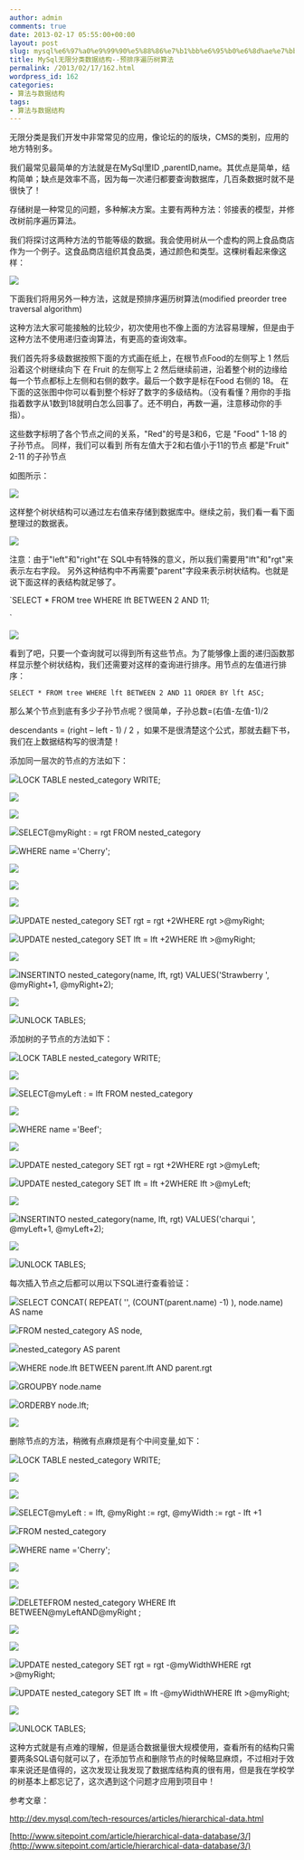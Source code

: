 ```yaml
---
author: admin
comments: true
date: 2013-02-17 05:55:00+00:00
layout: post
slug: mysql%e6%97%a0%e9%99%90%e5%88%86%e7%b1%bb%e6%95%b0%e6%8d%ae%e7%bb%93%e6%9e%84-%e9%a2%84%e6%8e%92%e5%ba%8f%e9%81%8d%e5%8e%86%e6%a0%91%e7%ae%97%e6%b3%95
title: MySql无限分类数据结构--预排序遍历树算法
permalink: /2013/02/17/162.html
wordpress_id: 162
categories:
- 算法与数据结构
tags:
- 算法与数据结构
---
```







无限分类是我们开发中非常常见的应用，像论坛的的版块，CMS的类别，应用的地方特别多。  

我们最常见最简单的方法就是在MySql里ID ,parentID,name。其优点是简单，结构简单；缺点是效率不高，因为每一次递归都要查询数据库，几百条数据时就不是很快了！  

存储树是一种常见的问题，多种解决方案。主要有两种方法：邻接表的模型，并修改树前序遍历算法。  

我们将探讨这两种方法的节能等级的数据。我会使用树从一个虚构的网上食品商店作为一个例子。这食品商店组织其食品类，通过颜色和类型。这棵树看起来像这样：





  

![](http://oimagec5.ydstatic.com/image?keyfrom=reader&w=500&url=http%3A%2F%2Fwww.blogjava.net%2Fimages%2Fblogjava_net%2Flijie250%2Fsitepoint_tree.gif)





  

下面我们将用另外一种方法，这就是预排序遍历树算法(modified preorder tree traversal algorithm)  

这种方法大家可能接触的比较少，初次使用也不像上面的方法容易理解，但是由于这种方法不使用递归查询算法，有更高的查询效率。  

我们首先将多级数据按照下面的方式画在纸上，在根节点Food的左侧写上 1 然后沿着这个树继续向下 在 Fruit 的左侧写上 2 然后继续前进，沿着整个树的边缘给每一个节点都标上左侧和右侧的数字。最后一个数字是标在Food 右侧的 18。 在下面的这张图中你可以看到整个标好了数字的多级结构。（没有看懂？用你的手指指着数字从1数到18就明白怎么回事了。还不明白，再数一遍，注意移动你的手指）。  

这些数字标明了各个节点之间的关系，"Red"的号是3和6，它是 "Food" 1-18 的子孙节点。 同样，我们可以看到 所有左值大于2和右值小于11的节点 都是"Fruit" 2-11 的子孙节点  

如图所示：





  

![](http://oimagea1.ydstatic.com/image?keyfrom=reader&w=500&url=http%3A%2F%2Fwww.blogjava.net%2Fimages%2Fblogjava_net%2Flijie250%2Fsitepoint_numbering.gif)  

这样整个树状结构可以通过左右值来存储到数据库中。继续之前，我们看一看下面整理过的数据表。





  

![](http://oimagea7.ydstatic.com/image?keyfrom=reader&w=500&url=http%3A%2F%2Fwww.blogjava.net%2Fimages%2Fblogjava_net%2Flijie250%2Ftable02.gif)





  

注意：由于"left"和"right"在 SQL中有特殊的意义，所以我们需要用"lft"和"rgt"来表示左右字段。 另外这种结构中不再需要"parent"字段来表示树状结构。也就是 说下面这样的表结构就足够了。





`SELECT * FROM tree WHERE lft BETWEEN 2 AND 11;  

`





![](http://oimagea7.ydstatic.com/image?keyfrom=reader&w=500&url=http%3A%2F%2Fwww.blogjava.net%2Fimages%2Fblogjava_net%2Flijie250%2Ftable03.gif)





  

看到了吧，只要一个查询就可以得到所有这些节点。为了能够像上面的递归函数那样显示整个树状结构，我们还需要对这样的查询进行排序。用节点的左值进行排序：





`SELECT * FROM tree WHERE lft BETWEEN 2 AND 11 ORDER BY lft ASC;`





那么某个节点到底有多少子孙节点呢？很简单，子孙总数=(右值-左值-1)/2  

descendants = (right – left - 1) / 2 ，如果不是很清楚这个公式，那就去翻下书，我们在上数据结构写的很清楚！  

添加同一层次的节点的方法如下：  







![](http://oimageb8.ydstatic.com/image?keyfrom=reader&w=500&url=http%3A%2F%2Fwww.blogjava.net%2FImages%2FOutliningIndicators%2FNone.gif)LOCK TABLE nested_category
 WRITE;  

![](http://oimageb8.ydstatic.com/image?keyfrom=reader&w=500&url=http%3A%2F%2Fwww.blogjava.net%2FImages%2FOutliningIndicators%2FNone.gif)  

![](http://oimageb8.ydstatic.com/image?keyfrom=reader&w=500&url=http%3A%2F%2Fwww.blogjava.net%2FImages%2FOutliningIndicators%2FNone.gif)  

![](http://oimageb8.ydstatic.com/image?keyfrom=reader&w=500&url=http%3A%2F%2Fwww.blogjava.net%2FImages%2FOutliningIndicators%2FNone.gif)SELECT@myRight : = rgt FROM nested_category  

![](http://oimageb8.ydstatic.com/image?keyfrom=reader&w=500&url=http%3A%2F%2Fwww.blogjava.net%2FImages%2FOutliningIndicators%2FNone.gif)WHERE name ='Cherry';  

![](http://oimageb8.ydstatic.com/image?keyfrom=reader&w=500&url=http%3A%2F%2Fwww.blogjava.net%2FImages%2FOutliningIndicators%2FNone.gif)  

![](http://oimageb8.ydstatic.com/image?keyfrom=reader&w=500&url=http%3A%2F%2Fwww.blogjava.net%2FImages%2FOutliningIndicators%2FNone.gif)  

![](http://oimageb8.ydstatic.com/image?keyfrom=reader&w=500&url=http%3A%2F%2Fwww.blogjava.net%2FImages%2FOutliningIndicators%2FNone.gif)  

![](http://oimageb8.ydstatic.com/image?keyfrom=reader&w=500&url=http%3A%2F%2Fwww.blogjava.net%2FImages%2FOutliningIndicators%2FNone.gif)UPDATE nested_category SET rgt = rgt +2WHERE rgt >@myRight;  

![](http://oimageb8.ydstatic.com/image?keyfrom=reader&w=500&url=http%3A%2F%2Fwww.blogjava.net%2FImages%2FOutliningIndicators%2FNone.gif)UPDATE nested_category SET lft = lft +2WHERE lft >@myRight;  

![](http://oimageb8.ydstatic.com/image?keyfrom=reader&w=500&url=http%3A%2F%2Fwww.blogjava.net%2FImages%2FOutliningIndicators%2FNone.gif)  

![](http://oimageb8.ydstatic.com/image?keyfrom=reader&w=500&url=http%3A%2F%2Fwww.blogjava.net%2FImages%2FOutliningIndicators%2FNone.gif)INSERTINTO nested_category(name,
 lft, rgt) VALUES('Strawberry ', @myRight+1, @myRight+2);  

![](http://oimageb8.ydstatic.com/image?keyfrom=reader&w=500&url=http%3A%2F%2Fwww.blogjava.net%2FImages%2FOutliningIndicators%2FNone.gif)  

![](http://oimageb8.ydstatic.com/image?keyfrom=reader&w=500&url=http%3A%2F%2Fwww.blogjava.net%2FImages%2FOutliningIndicators%2FNone.gif)UNLOCK
 TABLES;





  

添加树的子节点的方法如下：  







![](http://oimageb8.ydstatic.com/image?keyfrom=reader&w=500&url=http%3A%2F%2Fwww.blogjava.net%2FImages%2FOutliningIndicators%2FNone.gif)LOCK TABLE nested_category
 WRITE;  

![](http://oimageb8.ydstatic.com/image?keyfrom=reader&w=500&url=http%3A%2F%2Fwww.blogjava.net%2FImages%2FOutliningIndicators%2FNone.gif)  

![](http://oimageb8.ydstatic.com/image?keyfrom=reader&w=500&url=http%3A%2F%2Fwww.blogjava.net%2FImages%2FOutliningIndicators%2FNone.gif)SELECT@myLeft : = lft FROM nested_category  

![](http://oimageb8.ydstatic.com/image?keyfrom=reader&w=500&url=http%3A%2F%2Fwww.blogjava.net%2FImages%2FOutliningIndicators%2FNone.gif)  

![](http://oimageb8.ydstatic.com/image?keyfrom=reader&w=500&url=http%3A%2F%2Fwww.blogjava.net%2FImages%2FOutliningIndicators%2FNone.gif)WHERE name ='Beef';  

![](http://oimageb8.ydstatic.com/image?keyfrom=reader&w=500&url=http%3A%2F%2Fwww.blogjava.net%2FImages%2FOutliningIndicators%2FNone.gif)  

![](http://oimageb8.ydstatic.com/image?keyfrom=reader&w=500&url=http%3A%2F%2Fwww.blogjava.net%2FImages%2FOutliningIndicators%2FNone.gif)UPDATE nested_category SET rgt = rgt +2WHERE rgt >@myLeft;  

![](http://oimageb8.ydstatic.com/image?keyfrom=reader&w=500&url=http%3A%2F%2Fwww.blogjava.net%2FImages%2FOutliningIndicators%2FNone.gif)UPDATE nested_category SET lft = lft +2WHERE lft >@myLeft;  

![](http://oimageb8.ydstatic.com/image?keyfrom=reader&w=500&url=http%3A%2F%2Fwww.blogjava.net%2FImages%2FOutliningIndicators%2FNone.gif)  

![](http://oimageb8.ydstatic.com/image?keyfrom=reader&w=500&url=http%3A%2F%2Fwww.blogjava.net%2FImages%2FOutliningIndicators%2FNone.gif)INSERTINTO nested_category(name,
 lft, rgt) VALUES('charqui ', @myLeft+1, @myLeft+2);  

![](http://oimageb8.ydstatic.com/image?keyfrom=reader&w=500&url=http%3A%2F%2Fwww.blogjava.net%2FImages%2FOutliningIndicators%2FNone.gif)  

![](http://oimageb8.ydstatic.com/image?keyfrom=reader&w=500&url=http%3A%2F%2Fwww.blogjava.net%2FImages%2FOutliningIndicators%2FNone.gif)UNLOCK
 TABLES;





  

每次插入节点之后都可以用以下SQL进行查看验证：  







![](http://oimageb8.ydstatic.com/image?keyfrom=reader&w=500&url=http%3A%2F%2Fwww.blogjava.net%2FImages%2FOutliningIndicators%2FNone.gif)SELECT CONCAT(
 REPEAT( '', (COUNT(parent.name) -1) ), node.name) AS name  

![](http://oimageb8.ydstatic.com/image?keyfrom=reader&w=500&url=http%3A%2F%2Fwww.blogjava.net%2FImages%2FOutliningIndicators%2FNone.gif)FROM nested_category AS node,  

![](http://oimageb8.ydstatic.com/image?keyfrom=reader&w=500&url=http%3A%2F%2Fwww.blogjava.net%2FImages%2FOutliningIndicators%2FNone.gif)nested_category AS parent  

![](http://oimageb8.ydstatic.com/image?keyfrom=reader&w=500&url=http%3A%2F%2Fwww.blogjava.net%2FImages%2FOutliningIndicators%2FNone.gif)WHERE node.lft BETWEEN parent.lft AND parent.rgt  

![](http://oimageb8.ydstatic.com/image?keyfrom=reader&w=500&url=http%3A%2F%2Fwww.blogjava.net%2FImages%2FOutliningIndicators%2FNone.gif)GROUPBY node.name  

![](http://oimageb8.ydstatic.com/image?keyfrom=reader&w=500&url=http%3A%2F%2Fwww.blogjava.net%2FImages%2FOutliningIndicators%2FNone.gif)ORDERBY node.lft;  

![](http://oimageb8.ydstatic.com/image?keyfrom=reader&w=500&url=http%3A%2F%2Fwww.blogjava.net%2FImages%2FOutliningIndicators%2FNone.gif)





  

删除节点的方法，稍微有点麻烦是有个中间变量,如下：





![](http://oimageb8.ydstatic.com/image?keyfrom=reader&w=500&url=http%3A%2F%2Fwww.blogjava.net%2FImages%2FOutliningIndicators%2FNone.gif)LOCK TABLE nested_category
 WRITE;  

![](http://oimageb8.ydstatic.com/image?keyfrom=reader&w=500&url=http%3A%2F%2Fwww.blogjava.net%2FImages%2FOutliningIndicators%2FNone.gif)  

![](http://oimageb8.ydstatic.com/image?keyfrom=reader&w=500&url=http%3A%2F%2Fwww.blogjava.net%2FImages%2FOutliningIndicators%2FNone.gif)  

![](http://oimageb8.ydstatic.com/image?keyfrom=reader&w=500&url=http%3A%2F%2Fwww.blogjava.net%2FImages%2FOutliningIndicators%2FNone.gif)SELECT@myLeft : = lft, @myRight := rgt, @myWidth := rgt - lft +1  

![](http://oimageb8.ydstatic.com/image?keyfrom=reader&w=500&url=http%3A%2F%2Fwww.blogjava.net%2FImages%2FOutliningIndicators%2FNone.gif)FROM nested_category  

![](http://oimageb8.ydstatic.com/image?keyfrom=reader&w=500&url=http%3A%2F%2Fwww.blogjava.net%2FImages%2FOutliningIndicators%2FNone.gif)WHERE name ='Cherry';  

![](http://oimageb8.ydstatic.com/image?keyfrom=reader&w=500&url=http%3A%2F%2Fwww.blogjava.net%2FImages%2FOutliningIndicators%2FNone.gif)  

![](http://oimageb8.ydstatic.com/image?keyfrom=reader&w=500&url=http%3A%2F%2Fwww.blogjava.net%2FImages%2FOutliningIndicators%2FNone.gif)  

![](http://oimageb8.ydstatic.com/image?keyfrom=reader&w=500&url=http%3A%2F%2Fwww.blogjava.net%2FImages%2FOutliningIndicators%2FNone.gif)DELETEFROM nested_category WHERE lft BETWEEN@myLeftAND@myRight ;  

![](http://oimageb8.ydstatic.com/image?keyfrom=reader&w=500&url=http%3A%2F%2Fwww.blogjava.net%2FImages%2FOutliningIndicators%2FNone.gif)  

![](http://oimageb8.ydstatic.com/image?keyfrom=reader&w=500&url=http%3A%2F%2Fwww.blogjava.net%2FImages%2FOutliningIndicators%2FNone.gif)  

![](http://oimageb8.ydstatic.com/image?keyfrom=reader&w=500&url=http%3A%2F%2Fwww.blogjava.net%2FImages%2FOutliningIndicators%2FNone.gif)UPDATE nested_category SET rgt = rgt -@myWidthWHERE rgt >@myRight;  

![](http://oimageb8.ydstatic.com/image?keyfrom=reader&w=500&url=http%3A%2F%2Fwww.blogjava.net%2FImages%2FOutliningIndicators%2FNone.gif)UPDATE nested_category SET lft = lft -@myWidthWHERE lft >@myRight;  

![](http://oimageb8.ydstatic.com/image?keyfrom=reader&w=500&url=http%3A%2F%2Fwww.blogjava.net%2FImages%2FOutliningIndicators%2FNone.gif)  

![](http://oimageb8.ydstatic.com/image?keyfrom=reader&w=500&url=http%3A%2F%2Fwww.blogjava.net%2FImages%2FOutliningIndicators%2FNone.gif)UNLOCK
 TABLES;





这种方式就是有点难的理解，但是适合数据量很大规模使用，查看所有的结构只需要两条SQL语句就可以了，在添加节点和删除节点的时候略显麻烦，不过相对于效率来说还是值得的，这次发现让我发现了数据库结构真的很有用，但是我在学校学的树基本上都忘记了，这次遇到这个问题才应用到项目中！  

参考文章：  

http://dev.mysql.com/tech-resources/articles/hierarchical-data.html





[http://www.sitepoint.com/article/hierarchical-data-database/3/](http://www.sitepoint.com/article/hierarchical-data-database/3/)



